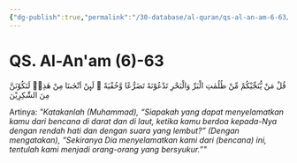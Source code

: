 ```yaml
---
{"dg-publish":true,"permalink":"/30-database/al-quran/qs-al-an-am-6-63/"}
---
```



# QS. Al-An'am (6)-63
قُلْ مَنْ يُّنَجِّيْكُمْ مِّنْ ظُلُمٰتِ الْبَرِّ وَالْبَحْرِ تَدْعُوْنَهٗ تَضَرُّعًا وَّخُفْيَةً ۚ لَىِٕنْ اَنْجٰىنَا مِنْ هٰذِهٖ لَنَكُوْنَنَّ مِنَ الشّٰكِرِيْنَ 

Artinya: *"Katakanlah (Muhammad), “Siapakah yang dapat menyelamatkan kamu dari bencana di darat dan di laut, ketika kamu berdoa kepada-Nya dengan rendah hati dan dengan suara yang lembut?” (Dengan mengatakan), “Sekiranya Dia menyelamatkan kami dari (bencana) ini, tentulah kami menjadi orang-orang yang bersyukur.”"*
